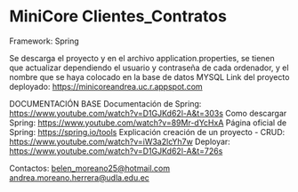 # MiniCore Clientes_Contratos
Framework: Spring

Se descarga el proyecto y en el archivo application.properties, se tienen que actualizar dependiendo el usuario y contraseña de cada ordenador, y el nombre que se haya colocado en la base de datos MYSQL
Link del proyecto deployado: https://minicoreandrea.uc.r.appspot.com

DOCUMENTACIÓN BASE
Documentación de Spring: https://www.youtube.com/watch?v=D1GJKd62l-A&t=303s
Como descargar Spring: https://www.youtube.com/watch?v=89Mr-dYcHxA
Página oficial de Spring: https://spring.io/tools
Explicación creación de un proyecto - CRUD: https://www.youtube.com/watch?v=iW3a2lcYh7w
Deployar: https://www.youtube.com/watch?v=D1GJKd62l-A&t=726s

Contactos:
belen_moreano25@hotmail.com
andrea.moreano.herrera@udla.edu.ec
